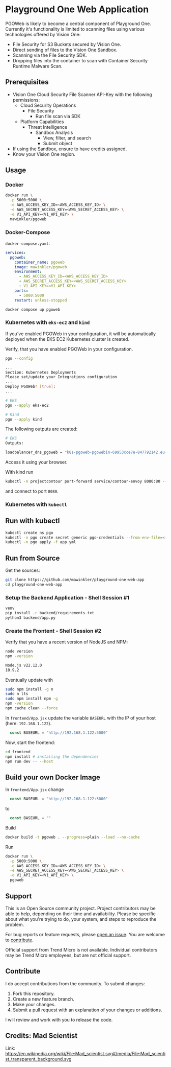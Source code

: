 # Playground One Web Application

PGOWeb is likely to become a central component of Playground One. Currently it's functionality is limited to scanning files using various technologies offered by Vision One:

- File Security for S3 Buckets secured by Vision One.
- Direct sending of files to the Vision One Sandbox.
- Scanning via the File Security SDK.
- Dropping files into the container to scan with Container Security Runtime Malware Scan. 

## Prerequisites

- Vision One Cloud Security File Scanner API-Key with the following permissions:
    - Cloud Security Operations
        - File Security
            - Run file scan via SDK
    - Platform Capabilities
        - Threat Intelligence
            - Sandbox Analysis
                - View, filter, and search
                - Submit object
- If using the Sandbox, ensure to have credits assigned.
- Know your Vision One region.

## Usage

### Docker

```sh
docker run \
  -p 5000:5000 \
  -e AWS_ACCESS_KEY_ID=<AWS_ACCESS_KEY_ID> \
  -e AWS_SECRET_ACCESS_KEY=<AWS_SECRET_ACCESS_KEY> \
  -e V1_API_KEY=<V1_API_KEY> \
  mawinkler/pgoweb
```

### Docker-Compose

`docker-compose.yaml`:

```yaml
services:
  pgoweb:
    container_name: pgoweb
    image: mawinkler/pgoweb
    environment:
      - AWS_ACCESS_KEY_ID=<AWS_ACCESS_KEY_ID>
      - AWS_SECRET_ACCESS_KEY=<AWS_SECRET_ACCESS_KEY>
      - V1_API_KEY=<V1_API_KEY>
    ports:
      - 5000:5000
    restart: unless-stopped
```

```sh
docker compose up pgoweb
```

### Kubernetes with `eks-ec2` and `kind`

If you've enabled PGOWeb in your configuration, it will be automatically deployed when the EKS EC2 Kubernetes cluster is created.

Verify, that you have enabled PGOWeb in your configuration.

```sh
pgo --config
```

```sh
...
Section: Kubernetes Deployments
Please set/update your Integrations configuration
...
Deploy PGOWeb? [true]:
...
```

```sh
# EKS
pgo --apply eks-ec2

# Kind
pgo --apply kind
```

The following outputs are created:

```sh
# EKS
Outputs:

loadbalancer_dns_pgoweb = "k8s-pgoweb-pgowebin-69953cce7e-847792142.eu-central-1.elb.amazonaws.com"
```

Access it using your browser.

With kind run

```sh
kubectl -n projectcontour port-forward service/contour-envoy 8080:80 --address='0.0.0.0'
```

and connect to port `8080`.

### Kubernetes with `kubectl`

## Run with kubectl

```sh
kubectl create ns pgo
kubectl -n pgo create secret generic pgo-credentials --from-env-file=<(envsubst <pgo.env)
kubectl -n pgo apply -f app.yml
```

## Run from Source

Get the sources:

```sh
git clone https://github.com/mawinkler/playground-one-web-app
cd playground-one-web-app
```

### Setup the Backend Application - Shell Session #1

```sh
venv
pip install -r backend/requirements.txt 
python3 backend/app.py 
```

### Create the Frontent - Shell Session #2

Verify that you have a recent version of NodeJS and NPM:

```sh
node version
npm -version
```

```sh
Node.js v22.12.0
10.9.2
```

Eventually update with

```sh
sudo npm install -g n
sudo n lts
sudo npm install npm -g
npm -version
npm cache clean --force
```

In `frontend/App.jsx` update the variable `BASEURL` with the IP of your host (here: `192.168.1.122`).

```js
  const BASEURL = "http://192.168.1.122:5000"
```

Now, start the frontend:

```sh
cd frontend
npm install # installing the dependencies
npm run dev -- --host
```

## Build your own Docker Image

In `frontend/App.jsx` change

```js
  const BASEURL = "http://192.168.1.122:5000"
```

to

```js
  const BASEURL = ""
```

Build

```sh
docker build -t pgoweb . --progress=plain --load --no-cache
```

Run

```sh
docker run \
  -p 5000:5000 \
  -e AWS_ACCESS_KEY_ID=<AWS_ACCESS_KEY_ID> \
  -e AWS_SECRET_ACCESS_KEY=<AWS_SECRET_ACCESS_KEY> \
  -e V1_API_KEY=<V1_API_KEY> \
  pgoweb
```

## Support

This is an Open Source community project. Project contributors may be able to help, depending on their time and availability. Please be specific about what you're trying to do, your system, and steps to reproduce the problem.

For bug reports or feature requests, please [open an issue](../../issues). You are welcome to [contribute](#contribute).

Official support from Trend Micro is not available. Individual contributors may be Trend Micro employees, but are not official support.

## Contribute

I do accept contributions from the community. To submit changes:

1. Fork this repository.
1. Create a new feature branch.
1. Make your changes.
1. Submit a pull request with an explanation of your changes or additions.

I will review and work with you to release the code.

## Credits: Mad Scientist

Link: <https://en.wikipedia.org/wiki/File:Mad_scientist.svg#/media/File:Mad_scientist_transparent_background.svg>
